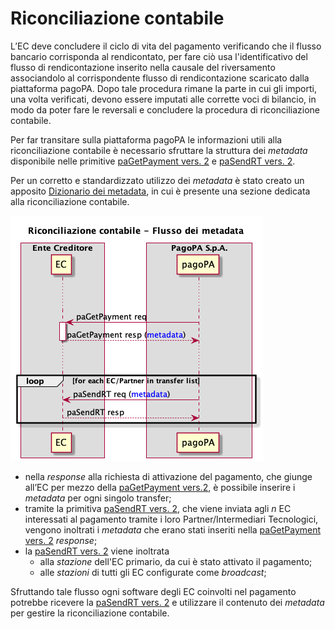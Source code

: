 # Riconciliazione contabile

L’EC deve concludere il ciclo di vita del pagamento verificando che il flusso bancario corrisponda al rendicontato, per fare ciò usa l'identificativo del flusso di rendicontazione inserito nella causale del riversamento associandolo al corrispondente flusso di rendicontazione scaricato dalla piattaforma pagoPA. Dopo tale procedura rimane la parte in cui gli importi, una volta verificati, devono essere imputati alle corrette voci di bilancio, in modo da poter fare le reversali e concludere la procedura di riconciliazione contabile.

Per far transitare sulla piattaforma pagoPA le informazioni utili alla riconciliazione contabile è necessario sfruttare la struttura dei _metadata_ disponibile nelle primitive [paGetPayment vers. 2](../appendici/primitive.md#pagetpayment) e [paSendRT vers. 2](../appendici/primitive.md#pasendrt).

Per un corretto e standardizzato utilizzo dei _metadata_ è stato creato un apposito [Dizionario dei metadata](http://localhost:5000/o/KXYtsf32WSKm6ga638R3/s/u6YdY319vyFX9MIvnKBa/ "mention"), in cui è presente una sezione dedicata alla riconciliazione contabile.

![](<../.gitbook/assets/flussoMetadata (1).png>)

* nella _response_ alla richiesta di attivazione del pagamento, che giunge all’EC per mezzo della [paGetPayment vers.2](../appendici/primitive.md#pagetpayment), è possibile inserire i _metadata_ per ogni singolo transfer;
* tramite la primitiva [paSendRT vers. 2](../appendici/primitive.md#pasendrt), che viene inviata agli _n_ EC interessati al pagamento tramite i loro Partner/Intermediari Tecnologici, vengono inoltrati i _metadata_ che erano stati inseriti nella [paGetPayment vers. 2](../appendici/primitive.md#pagetpayment) _response_;
* la [paSendRT vers. 2](../appendici/primitive.md#pasendrt) viene inoltrata &#x20;
  * alla _stazione_ dell'EC primario, da cui è stato attivato il pagamento;
  * alle _stazioni_ di tutti gli EC configurate come _broadcast_;

Sfruttando tale flusso ogni software degli EC coinvolti nel pagamento potrebbe ricevere la [paSendRT vers. 2](../appendici/primitive.md#pasendrt) e utilizzare il contenuto dei _metadata_ per gestire la riconciliazione contabile.

